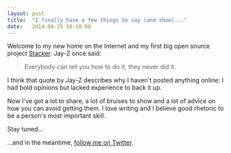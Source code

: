 ```yaml
---
layout: post
title:  "I finally have a few things to say (and show)..."
date:   2014-08-15 10:18:00
---
```


Welcome to my new home on the Internet and my first big open source project [Stacker](http://www.lokimeyburg.com/Stacker/). Jay-Z once said:
> Everybody can tell you how to do it, they never did it.

I think that quote by Jay-Z describes why I haven't posted anything online: I had bold opinions but lacked experience to back it up.

Now I've got a lot to share, a lot of bruises to show and a lot of advice on how you can avoid getting them. I love writing and I believe good rhetoric to be a person's most important skill.

Stay tuned...

...and in the meantime, [follow me on Twitter](https://twitter.com/LokiMeyburg).

